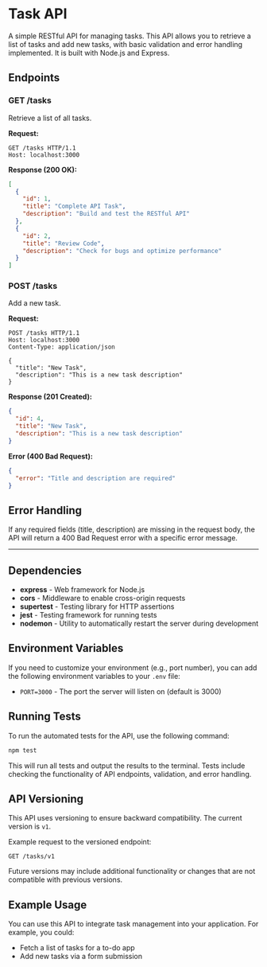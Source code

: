 # Task API

A simple RESTful API for managing tasks. This API allows you to retrieve a list of tasks and add new tasks, with basic validation and error handling implemented. It is built with Node.js and Express.

## Endpoints

### GET /tasks
Retrieve a list of all tasks.

**Request:**
```http
GET /tasks HTTP/1.1
Host: localhost:3000
```

**Response (200 OK):**
```json
[
  {
    "id": 1,
    "title": "Complete API Task",
    "description": "Build and test the RESTful API"
  },
  {
    "id": 2,
    "title": "Review Code",
    "description": "Check for bugs and optimize performance"
  }
]
```

### POST /tasks
Add a new task.

**Request:**
```http
POST /tasks HTTP/1.1
Host: localhost:3000
Content-Type: application/json

{
  "title": "New Task",
  "description": "This is a new task description"
}
```

**Response (201 Created):**
```json
{
  "id": 4,
  "title": "New Task",
  "description": "This is a new task description"
}
```

**Error (400 Bad Request):**
```json
{
  "error": "Title and description are required"
}
```

## Error Handling
If any required fields (title, description) are missing in the request body, the API will return a 400 Bad Request error with a specific error message.

---

## Dependencies

- **express** - Web framework for Node.js
- **cors** - Middleware to enable cross-origin requests
- **supertest** - Testing library for HTTP assertions
- **jest** - Testing framework for running tests
- **nodemon** - Utility to automatically restart the server during development

## Environment Variables

If you need to customize your environment (e.g., port number), you can add the following environment variables to your `.env` file:

- `PORT=3000` - The port the server will listen on (default is 3000)

## Running Tests

To run the automated tests for the API, use the following command:

```sh
npm test
```

This will run all tests and output the results to the terminal. Tests include checking the functionality of API endpoints, validation, and error handling.

## API Versioning

This API uses versioning to ensure backward compatibility. The current version is `v1`.

Example request to the versioned endpoint:
```http
GET /tasks/v1
```

Future versions may include additional functionality or changes that are not compatible with previous versions.

## Example Usage

You can use this API to integrate task management into your application. For example, you could:

- Fetch a list of tasks for a to-do app
- Add new tasks via a form submission

